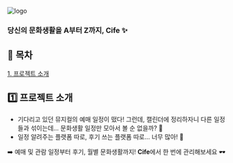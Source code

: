 ![logo](https://github.com/gimewn/cife/assets/97578425/8f4c441f-e95a-406a-b206-258994e6a605)
### 당신의 문화생활을 A부터 Z까지, Cife ✨

## 🔖 목차
[1️. 프로젝트 소개](#1️⃣-프로젝트-소개)

## 1️⃣ 프로젝트 소개
- 기다리고 있던 뮤지컬의 예매 일정이 떴다! 그런데, 캘린더에 정리하자니 다른 일정들과 섞이는데... 문화생활 일정만 모아서 볼 순 없을까? 🤔
- 일정 알려주는 플랫폼 따로, 후기 쓰는 플랫폼 따로... 너무 많아! 🥹

➡️ 예매 및 관람 일정부터 후기, 월별 문화생활까지! **Cife**에서 한 번에 관리해보세요 🕶️
